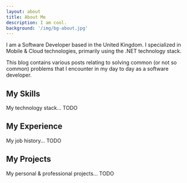```yaml
---
layout: about
title: About Me
description: I am cool.
background: '/img/bg-about.jpg'
---
```


I am a Software Developer based in the United Kingdom. I specialized in Mobile & Cloud technologies, primarily using the .NET technology stack.

This blog contains various posts relating to solving common (or not so common) problems that I encounter in my day to day as a software developer.

## My Skills

My technology stack... TODO

## My Experience

My job history... TODO

## My Projects

My personal & professional projects... TODO